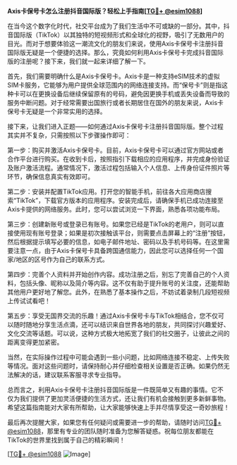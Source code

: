 **Axis卡保号卡怎么注册抖音国际版？轻松上手指南[[TG💪+ @esim1088](https://t.me/s/esim1088)]**

在当今这个数字化时代，社交平台成为了我们生活中不可或缺的一部分。其中，抖音国际版（TikTok）以其独特的短视频形式和全球化的视野，吸引了无数用户的目光。而对于想要体验这一潮流文化的朋友们来说，使用Axis卡保号卡注册抖音国际版无疑是一个便捷的选择。那么，究竟如何利用Axis卡保号卡完成抖音国际版的注册呢？接下来，我们就一起来详细了解一下。

首先，我们需要明确什么是Axis卡保号卡。Axis卡是一种支持eSIM技术的虚拟SIM卡服务，它能够为用户提供全球范围内的网络连接支持。而“保号卡”则是指这种卡可以在更换设备后继续保留原有的号码，避免因更换手机或丢失设备而导致的服务中断问题。对于经常需要出国旅行或者长期居住在国外的朋友来说，Axis卡保号卡无疑是一个非常实用的选择。

接下来，让我们进入正题——如何通过Axis卡保号卡注册抖音国际版。整个过程其实并不复杂，只需按照以下步骤操作即可：

第一步：购买并激活Axis卡保号卡。目前，Axis卡保号卡可以通过官方网站或者合作平台进行购买。在收到卡后，按照指引下载相应的应用程序，并完成身份验证及账户激活流程。通常情况下，激活过程包括输入个人信息、上传身份证件照片等环节，确保信息真实有效即可。

第二步：安装并配置TikTok应用。打开您的智能手机，前往各大应用商店搜索“TikTok”，下载官方版本的应用程序。安装完成后，请确保手机已成功连接至Axis卡提供的网络服务。此时，您可以尝试浏览一下界面，熟悉各项功能布局。

第三步：创建新账号或登录已有账号。如果您已经是TikTok的老用户，则可以直接使用现有账号登录；如果是初次接触该平台，则需要点击屏幕上的“注册”按钮，然后根据提示填写必要的信息，如电子邮件地址、密码以及手机号码等。在这里需要注意一点，由于Axis卡保号卡具备跨国通信能力，因此您可以选择任何一个国家/地区的区号作为自己的联系方式。

第四步：完善个人资料并开始创作内容。成功注册之后，别忘了完善自己的个人资料，包括头像、昵称以及简介等内容。这不仅有助于提升账号的关注度，还能帮助其他用户更好地了解您。此外，在熟悉了基本操作之后，不妨试着录制几段短视频上传试试看吧！

第五步：享受无国界交流的乐趣！通过Axis卡保号卡与TikTok相结合，您不仅可以随时随地分享生活点滴，还可以结识来自世界各地的朋友，共同探讨兴趣爱好、文化交流等话题。可以说，这种方式极大地拓宽了我们的社交圈子，让彼此之间的距离变得更加紧密。

当然，在实际操作过程中可能会遇到一些小问题，比如网络连接不稳定、上传失败等情况。面对这些问题时，请保持耐心并仔细检查相关设置是否正确。如果仍然无法解决的话，建议联系客服寻求专业指导。

总而言之，利用Axis卡保号卡注册抖音国际版是一件既简单又有趣的事情。它不仅为我们提供了更加灵活便捷的生活方式，还让我们有机会接触到更多新鲜事物。希望这篇指南能对大家有所帮助，让大家能够快速上手并尽情享受这一奇妙旅程！

最后再次提醒大家，如果您有任何疑问或需要进一步的帮助，请随时访问[TG💪+ @esim1088](https://t.me/s/esim1088)，那里有专业的团队随时准备为您解答疑惑。祝每位朋友都能在TikTok的世界里找到属于自己的精彩瞬间！

[[TG💪+ @esim1088](https://t.me/s/esim1088) ![Image](https://i.postimg.cc/4NQfJmqS/Snipaste-2025-05-13-00-14-12.png)]